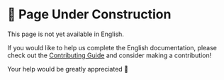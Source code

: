 # 🚧 Page Under Construction

This page is not yet available in English.

If you would like to help us complete the English documentation, please check out the [Contributing Guide](contribute.md) and consider making a contribution!

Your help would be greatly appreciated 💖
